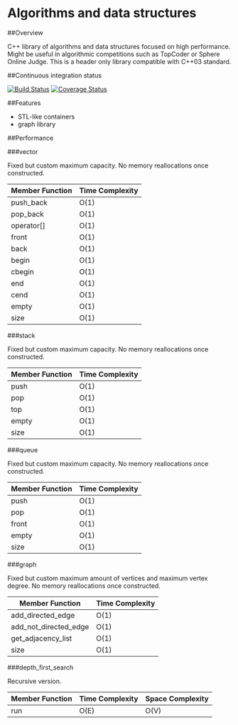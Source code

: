 # Algorithms and data structures

##Overview

C++ library of algorithms and data structures focused on high performance. Might be useful in algorithmic competitions such as TopCoder or Sphere Online Judge. This is a header only library compatible with C++03 standard.

##Continuous integration status

[![Build Status](https://travis-ci.org/pawel-kieliszczyk/algorithms.svg)](https://travis-ci.org/pawel-kieliszczyk/algorithms)
[![Coverage Status](https://img.shields.io/coveralls/pawel-kieliszczyk/algorithms.svg)](https://coveralls.io/r/pawel-kieliszczyk/algorithms?branch=master)

##Features

 + STL-like containers
 + graph library

##Performance

###vector

Fixed but custom maximum capacity. No memory reallocations once constructed.

| Member Function | Time Complexity |
|-----------------|-----------------|
| push_back       | O(1)            |
| pop_back        | O(1)            |
| operator[]      | O(1)            |
| front           | O(1)            |
| back            | O(1)            |
| begin           | O(1)            |
| cbegin          | O(1)            |
| end             | O(1)            |
| cend            | O(1)            |
| empty           | O(1)            |
| size            | O(1)            |

###stack

Fixed but custom maximum capacity. No memory reallocations once constructed.

| Member Function | Time Complexity |
|-----------------|-----------------|
| push            | O(1)            |
| pop             | O(1)            |
| top             | O(1)            |
| empty           | O(1)            |
| size            | O(1)            |

###queue

Fixed but custom maximum capacity. No memory reallocations once constructed.

| Member Function | Time Complexity |
|-----------------|-----------------|
| push            | O(1)            |
| pop             | O(1)            |
| front           | O(1)            |
| empty           | O(1)            |
| size            | O(1)            |

###graph

Fixed but custom maximum amount of vertices and maximum vertex degree. No memory reallocations once constructed.

| Member Function       | Time Complexity |
|-----------------------|-----------------|
| add_directed_edge     | O(1)            |
| add_not_directed_edge | O(1)            |
| get_adjacency_list    | O(1)            |
| size                  | O(1)            |

###depth_first_search

Recursive version.

| Member Function | Time Complexity | Space Complexity |
|-----------------|-----------------|------------------|
| run             | O(E)            | O(V)             |
